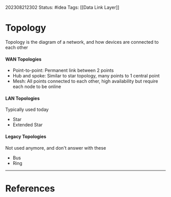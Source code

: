 202308212302
Status: #idea
Tags: [[Data Link Layer]] 
# Topology
Topology is the diagram of a network, and how devices are connected to each other

#### WAN Topologies
- Point-to-point: Permanent link between 2 points
- Hub and spoke: Similar to star topology, many points to 1 central point
- Mesh: All points connected to each other, high availability but require each node to be online
#### LAN Topologies
Typically used today
- Star
- Extended Star
#### Legacy Topologies
Not used anymore, and don't answer with these
- Bus
- Ring

---
# References